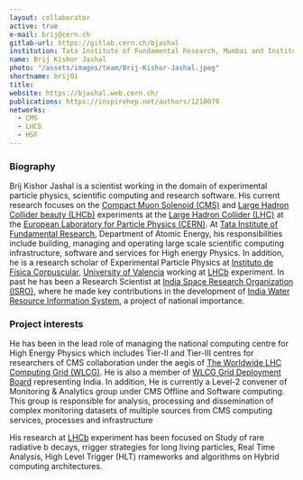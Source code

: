```yaml
---
layout: collaborator
active: true
e-mail: brij@cern.ch
gitlab-url: https://gitlab.cern.ch/bjashal
institution: Tata Institute of Fundamental Research, Mumbai and Instituto de Física Corpuscular, University of Valencia
name: Brij Kishor Jashal
photo: "/assets/images/team/Brij-Kishor-Jashal.jpeg"
shortname: brij01
title:
website: https://bjashal.web.cern.ch/
publications: https://inspirehep.net/authors/1210079
networks:
  - CMS
  - LHCb
  - HSF
---
```


### Biography

Brij Kishor Jashal is a scientist working in the domain of experimental particle physics, scientific computing and research software. His current research focuses on the
[Compact Muon Solenoid (CMS)](https://cms.cern) and [Large Hadron Collider beauty (LHCb)](https://lhcb-outreach.web.cern.ch/) experiments at the
[Large Hadron Collider (LHC)](http://home.web.cern.ch/topics/large-hadron-collider) at the [European Laboratory for Particle Physics (CERN)](http://home.web.cern.ch/).
At [Tata Institute of Fundamental Research](https://www.tifr.res.in/), Department of Atomic Energy, his responsibilities include building, managing and operating large scale scientific computing infrastructure, software and services for High energy Physics.
In addition, he is a research scholar of Experimental Particle Physics at [Instituto de Física Corpuscular](https://webific.ific.uv.es/), [University of Valencia](https://www.uv.es/) working at [LHCb](https://lhcb-outreach.web.cern.ch/) experiment.
In past he has been a Research Scientist at [India Space Research Organization (ISRO)](https://www.isro.gov.in/), where he made key contributions in the development of  [India Water Resource Information System](https://indiawris.gov.in/wris/#/), a project of national importance.

### Project interests

He has been in the lead role of managing the national computing centre for High Energy Physics which includes Tier-II and Tier-III centres for researchers of CMS collaboration under the aegis of [The Worldwide LHC Computing Grid (WLCG)](https://home.cern/science/computing/grid).
He is also a member of [WLCG Grid Deployment Board](https://wlcg.web.cern.ch/collaboration/management/grid-deployment-board) representing India.
In addition, He is currently a Level-2 convener of Monitoring & Analytics group under CMS Offline and Software computing. This group is responsible for analysis, processing and dissemination of complex monitoring datasets of multiple sources from CMS computing services, processes and infrastructure

His research at [LHCb](https://lhcb-outreach.web.cern.ch/) experiment has been focused on Study of rare radiative b decays, rrigger strategies for long living particles, Real Time Analysis, High Level Trigger (HLT) rrameworks and algorithms on Hybrid computing architectures.


